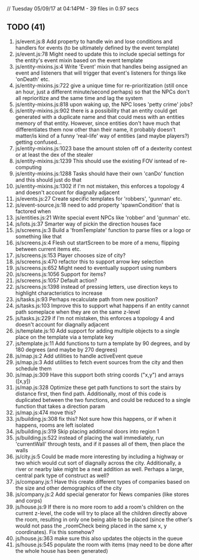 // Tuesday 05/09/17 at 04:14PM - 39 files in 0.97 secs

## TODO (41)
1. js/event.js:8              Add property to handle win and lose conditions and handlers for events (to be ultimately defined by the event template)
2. js/event.js:78             Might need to update this to include special settings for the entity's event mixin based on the event template
3. js/entity-mixins.js:4      Write 'Event' mixin that handles being assigned an event and listeners that will trigger that event's listeners for things like 'onDeath' etc.
4. js/entity-mixins.js:722    give a unique time for re-prioritization (still once an hour, just a different minute/second perhaps) so that the NPCs don't all reprioritize and the same time and lag the system
5. js/entity-mixins.js:818    upon waking up, the NPC loses 'petty crime' jobs?
6. js/entity-mixins.js:902    there is a possibility that an entity could get generated with a duplicate name and that could mess with an entities memory of that entity. However, since entities don't have much that differentiates them now other than their name, it probably doesn't matter/is kind of a funny 'real-life' way of entities (and maybe players?) getting confused...
7. js/entity-mixins.js:1023   base the amount stolen off of a dexterity contest or at least the dex of the stealer
8. js/entity-mixins.js:1239   This should use the existing FOV isntead of re-computing
9. js/entity-mixins.js:1288   Tasks should have their own 'canDo' function and this should just do that
10. js/entity-mixins.js:1302  if I'm not mistaken, this enforces a topology 4 and doesn't account for diagnally adjacent
11. js/events.js:27           Create specific templates for 'robbers', 'gunman' etc. 
12. js/event-source.js:18     need to add property 'spawnCondition' that is factored when 
13. js/entities.js:21         Write special event NPCs like 'robber' and 'gunman' etc.
14. js/lots.js:37             Smarter way of pickin the direction houses face
15. js/screens.js:3           Build a 'fromTemplate' function to parse files or a logo or something like that
16. js/screens.js:4           Flesh out startScreen to be more of a menu, flipping between current items etc.
17. js/screens.js:153         Player chooses size of city?
18. js/screens.js:470         refactor this to support arrow key selection
19. js/screens.js:652         Might need to eventually support using numbers
20. js/screens.js:1056        Support for items?
21. js/screens.js:1057        Default action?
22. js/screens.js:1398        instead of pressing letters, use direction keys to highlight characteristics to increase
23. js/tasks.js:93            Perhaps recalculate path from new position?
24. js/tasks.js:103           Improve this to support what happens if an entity cannot path someplace when they are on the same z-level
25. js/tasks.js:229           if I'm not mistaken, this enforces a topology 4 and doesn't account for diagnally adjacent
26. js/template.js:10         Add support for adding multiple objects to a single place on the template via a template key
27. js/template.js:11         Add functions to turn a template by 90 degrees, and by 180 degrees (and maybe by 270 degrees)
28. js/map.js:2               Add utilities to handle activeEvent queue
29. js/map.js:3               Add utilities to fetch event sources from the city and then schedule them
30. js/map.js:309             Have this support both string coords ("x,y") and arrays ([x,y])
31. js/map.js:328             Optimize these get path functions to sort the stairs by distance first, then find path. Additionally, most of this code is duplicated between the two functions, and could be reduced to a single function that takes a direction param
32. js/map.js:474             move this?
33. js/building.js:308        fix this? Not sure how this happens, or if when it happens, rooms are left isolated
34. js/building.js:319        Skip placing additional doors into region 1
35. js/building.js:522        instead of placing the wall immediately, run 'currentWall' through tests, and if it passes all of them, then place the walls
36. js/city.js:5              Could be made more interesting by including a highway or two which would cut sort of diagnally across the city. Additionally, a river or nearby lake might be a neat addition as well. Perhaps a large, central park type of construct as well?
37. js/company.js:1           Have this create different types of companies based on the size and other demographics of the city
38. js/company.js:2           Add special generator for News companies (like stores and corps)
39. js/house.js:9             If there is no more room to add a room's children on the current z-level, the code will try to place all the children directly above the room, resulting in only one being able to be placed (since the other's would not pass the _roomCheck being placed in the same x, y coordinates). Fix this somehow?
40. js/house.js:363           make sure this also updates the objects in the queue
41. js/house.js:545           populate the room with items (may need to be done after the whole house has been generated)
